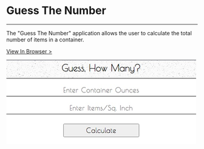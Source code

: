 # Guess The Number
___
The "Guess The Number" application allows the user to calculate the total number of items in a container.

[View In Browser >](https://kcdevelop.github.io/guess-the-number/)

![Guess The Number Preview](https://github.com/kcdevelop/guess-the-number/blob/main/guess-the-number-preview.jpg)